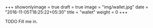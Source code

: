+++
showonlyimage = true
draft = true
image = "img/wallet.jpg"
date = "2016-11-05T18:25:22+05:30"
title = "wallet"
weight = 0
+++

TODO Fill me in.

